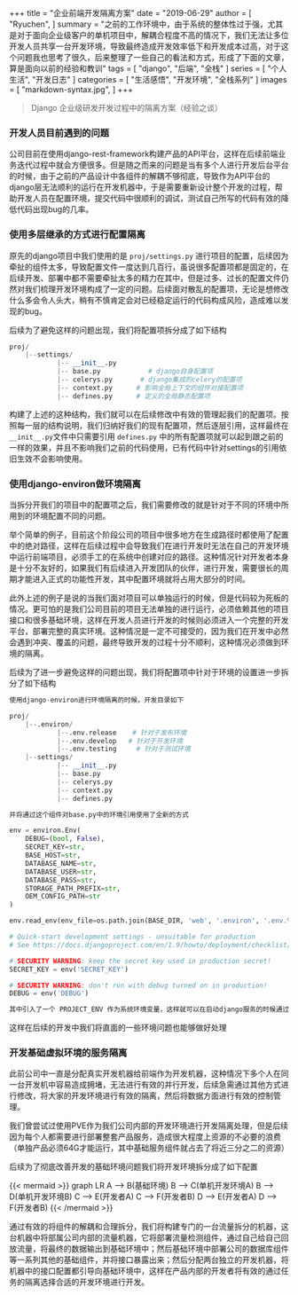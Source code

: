+++
title = "企业前端开发隔离方案"
date = "2019-06-29"
author = [
    "Ryuchen",
]
summary = "之前的工作环境中，由于系统的整体性过于强，尤其是对于面向企业级客户的单机项目中，解耦合程度不高的情况下，我们无法让多位开发人员共享一台开发环境，导致最终造成开发效率低下和开发成本过高，对于这个问题我也思考了很久，后来整理了一些自己的看法和方式，形成了下面的文章，算是面向以前的经验和教训"
tags = [
    "django",
    "后端",
    "全栈"
]
series = [
    "个人生活",
    "开发日志"
]
categories = [
    "生活感悟",
    "开发环境",
    "全栈系列"
]
images = [
    "markdown-syntax.jpg",
]
+++

> Django 企业级研发开发过程中的隔离方案（经验之谈）

### 开发人员目前遇到的问题

公司目前在使用django-rest-framework构建产品的API平台，这样在后续前端业务迭代过程中就会方便很多。但是随之而来的问题是当有多个人进行开发后台平台的时候，由于之前的产品设计中各组件的解耦不够彻底，导致作为API平台的django层无法顺利的运行在开发机器中，于是需要重新设计整个开发的过程，帮助开发人员在配置环境，提交代码中很顺利的调试，测试自己所写的代码有效的降低代码出现bug的几率。

### 使用多层继承的方式进行配置隔离

原先的django项目中我们使用的是 `proj/settings.py` 进行项目的配置，后续因为牵扯的组件太多，导致配置文件一度达到几百行，虽说很多配置项都是固定的，在后续开发、部署中都不需要牵扯太多的精力在其中，但是过多、过长的配置文件仍然对我们梳理开发环境构成了一定的问题。后续面对散乱的配置项，无论是想修改什么多会令人头大，稍有不慎肯定会对已经稳定运行的代码构成风险，造成难以发现的bug。

后续为了避免这样的问题出现，我们将配置项拆分成了如下结构

```python
proj/
    |--settings/
            |-- __init__.py 
            |-- base.py            # django自身配置项
            |-- celerys.py       # django集成的celery的配置项 
            |-- context.py      # 影响全局上下文的组件对接配置项
            |-- defines.py      # 定义的全局静态配置项
```

构建了上述的这种结构，我们就可以在后续修改中有效的管理起我们的配置项。按照每一层的结构说明，我们归纳好我们的现有配置项，然后逐层引用，这样最终在`__init__.py`文件中只需要引用 `defines.py` 中的所有配置项就可以起到跟之前的一样的效果，并且不影响我们之前的代码使用，已有代码中针对settings的引用依旧生效不会影响使用。

### 使用django-environ做环境隔离

当拆分开我们的项目中的配置项之后，我们需要修改的就是针对于不同的环境中所用到的环境配置不同的问题。

举个简单的例子，目前这个阶段公司的项目中很多地方在生成路径时都使用了配置中的绝对路径，这样在后续过程中会导致我们在进行开发时无法在自己的开发环境中运行前端项目，必须手工的在系统中创建对应的路径。这种情况针对开发者本身是十分不友好的，如果我们有后续进入开发团队的伙伴，进行开发，需要很长的周期才能进入正式的功能性开发，其中配置环境就将占用大部分的时间。

此外上述的例子是说的当我们面对项目可以单独运行的时候，但是代码较为死板的情况。更可怕的是我们公司目前的项目无法单独的进行运行，必须依赖其他的项目接口和很多基础环境，这样在开发人员进行开发的时候则必须进入一个完整的开发平台，部署完整的真实环境。这种情况是一定不可接受的，因为我们在开发中必然会遇到冲突、覆盖的问题，最终导致开发的过程十分不顺利，这种情况必须做到环境的隔离。

后续为了进一步避免这样的问题出现，我们将配置项中针对于环境的设置进一步拆分了如下结构

```python
使用django-environ进行环境隔离的时候，开发目录如下

proj/
    |--.environ/
            |--.env.release    # 针对于发布环境
            |--.env.develop   # 针对于开发环境
            |--.env.testing     # 针对于测试环境
    |--settings/
            |-- __init__.py
            |-- base.py
            |-- celerys.py
            |-- context.py
            |-- defines.py

并将通过这个组件对base.py中的环境引用使用了全新的方式

env = environ.Env(
    DEBUG=(bool, False),
    SECRET_KEY=str,
    BASE_HOST=str,
    DATABASE_NAME=str,
    DATABASE_USER=str,
    DATABASE_PASS=str,
    STORAGE_PATH_PREFIX=str,
    OEM_CONFIG_PATH=str
)

env.read_env(env_file=os.path.join(BASE_DIR, 'web', '.environ', '.env.%s' % env.str('PROJECT_ENV', 'release')))

# Quick-start development settings - unsuitable for production
# See https://docs.djangoproject.com/en/1.9/howto/deployment/checklist/

# SECURITY WARNING: keep the secret key used in production secret!
SECRET_KEY = env('SECRET_KEY')

# SECURITY WARNING: don't run with debug turned on in production!
DEBUG = env('DEBUG')

其中引入了一个 PROJECT_ENV 作为系统环境变量，这样就可以在启动django服务的时候通过修改全局的变量环境构成 针对不同的环境所打造代码运行环境
```

这样在后续的开发中我们将直面的一些环境问题也能够做好处理

### 开发基础虚拟环境的服务隔离

此前公司中一直是分配真实开发机器给前端作为开发机器，这种情况下多个人在同一台开发机中容易造成拥堵，无法进行有效的并行开发，后续急需通过其他方式进行修改，将大家的开发环境进行有效的隔离，然后将数据方面进行有效的控制管理。

我们曾尝试过使用PVE作为我们公司内部的开发环境进行开发隔离处理，但是后续因为每个人都需要进行部署整套产品服务，造成很大程度上资源的不必要的浪费（单独产品必须64G才能运行，其中基础服务组件就占去了将近三分之二的资源）

后续为了彻底改善开发的基础环境问题我们将开发环境拆分成了如下配置

{{< mermaid >}}
graph LR
    A --> B(基础环境)
    B --> C(单机开发环境A)
    B --> D(单机开发环境B)
    C --> E(开发者A)
    C --> F(开发者B)
    D --> E(开发者A)
    D --> F(开发者B)
{{< /mermaid >}}

通过有效的将组件的解耦和合理拆分，我们将构建专门的一台流量拆分的机器，这台机器中将部属公司内部的流量机器，它将部署流量检测组件，通过自己给自己回放流量，将最终的数据输出到基础环境中；然后基础环境中部署公司的数据库组件等一系列其他的基础组件，并将接口暴露出来；然后分配两台独立的开发机器，将机器中的接口配置都引导向基础环境中，这样在产品内部的开发者将有效的通过任务的隔离选择合适的开发环境进行开发。
